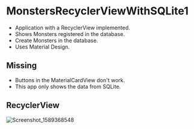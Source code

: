 # MonstersRecyclerViewWithSQLite1
* Application with a RecyclerView implemented.
* Shows Monsters registered in the database.
* Create Monsters in the database.
* Uses Material Design.
## Missing
* Buttons in the MaterialCardView don't work.
* This app only shows the data from SQLite.

## RecyclerView
![Screenshot_1589368548](https://user-images.githubusercontent.com/4823319/81806035-39a88a80-955f-11ea-93c5-daa45b9876cd.png)

